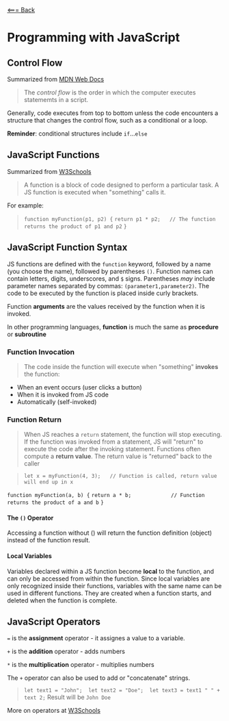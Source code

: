 [<=== Back](README.md)

# Programming with JavaScript

## Control Flow
Summarized from [MDN Web Docs](https://developer.mozilla.org/en-US/docs/Glossary/Control_flow)

>The *control flow* is the order in which the computer executes statememts in a script.

Generally, code executes from top to bottom unless the code encounters a structure that changes the control flow, such as a conditional or a loop.

**Reminder**: conditional structures include `if`...`else`

## JavaScript Functions
Summarized from [W3Schools](https://www.w3schools.com/js/js_functions.asp)

>A function is a block of code designed to perform a particular task. A JS function is executed when "something" calls it.

For example:

> `function myFunction(p1, p2) {`
  `return p1 * p2;   // The function returns the product of p1 and p2`
`}`

## JavaScript Function Syntax
JS functions are defined with the `function` keyword, followed by a name (you choose the name), followed by parentheses `()`. Function names can contain letters, digits, underscores, and `$` signs. Parentheses *may* include parameter names separated by commas:
`(parameter1,parameter2)`. The code to be executed by the function is placed inside curly brackets.

Function **arguments** are the values received by the function when it is invoked.

In other programming languages, **function** is much the same as **procedure** or **subroutine**

### Function Invocation
> The code inside the function will execute when "something" **invokes** the function:
- When an event occurs (user clicks a button)
- When it is invoked from JS code
- Automatically (self-invoked)

### Function Return
>When JS reaches a `return` statement, the function will stop executing. If the function was invoked from a statement, JS will "return" to execute the code after the invoking statement. Functions often compute a **return value**. The return value is "returned" back to the caller

> `let x = myFunction(4, 3);   // Function is called, return value will end up in x`

`function myFunction(a, b) {`
  `return a * b;             // Function returns the product of a and b`
`}`

#### The `()` Operator
Accessing a function without () will return the function definition (object) instead of the function result.

#### Local Variables
Variables declared within a JS function become **local** to the function, and can only be accessed from within the function. Since local variables are only recognized inside their functions, variables with the same name can be used in different functions. They are created when a function starts, and deleted when the function is complete.

## JavaScript Operators
`=` is the **assignment** operator - it assignes a value to a variable.

`+` is the **addition** operator - adds numbers

`*` is the **multiplication** operator - multiplies numbers

The `+` operator can also be used to add or "concatenate" strings.

> `let text1 = "John";  let text2 = "Doe";  let text3 = text1 " " + text 2;`
> Result will be `John Doe`

More on operators at [W3Schools](https://www.w3schools.com/js/js_operators.asp)